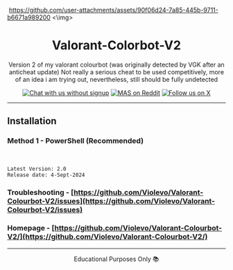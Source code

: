 <img> https://github.com/user-attachments/assets/90f06d24-7a85-445b-9711-b6671a989200 <\img>

<h1 align="center">Valorant-Colorbot-V2</h1>

<p align="center">Version 2 of my valorant colourbot (was originally detected by VGK after an anticheat update) Not really a serious cheat to be used competitively, more of an idea i am trying out, nevertheless, still should be fully undetected</p>

<p align="center">
    <a href="https://discord.gg/tVFN4N84PP"><img src="https://img.shields.io/badge/Chat%20with%20us%20on%20Discord--blue?style=social&logo=discord" alt="Chat with us without signup" title="Chat with us without signup"></a>
    <a href="https://www.reddit.com/r/MAS_Activator"><img src="https://img.shields.io/badge/MAS%20on%20Reddit--orange?style=social&logo=reddit" alt="MAS on Reddit" title="MAS on Reddit"></a>
    <a href="https://twitter.com/massgravel"><img src="https://img.shields.io/twitter/follow/massgravel" alt="Follow us on X" title="Follow us on X"></a>
</p>

<hr>
  
## Installation

### Method 1 - PowerShell (Recommended)

</br>

```
Latest Version: 2.0
Release date: 4-Sept-2024
```

### Troubleshooting - [https://github.com/Violevo/Valorant-Colourbot-V2/issues](https://github.com/Violevo/Valorant-Colourbot-V2/issues)
### Homepage - [https://github.com/Violevo/Valorant-Colourbot-V2/](https://github.com/Violevo/Valorant-Colourbot-V2/)

---

<p align="center">Educational Purposes Only 📚</p>
